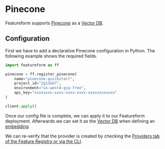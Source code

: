 # Pinecone

Featureform supports [Pinecone](https://pinecone.io/) as a [Vector DB](vector-db.md).

## Configuration

First we have to add a declarative Pinecone configuration in Python. The following example shows the required fields.

```python
import featureform as ff

pinecone = ff.register_pinecone(
    name="pinecone-quickstart",
    project_id="2g13ek7",
    environment="us-west4-gcp-free",
    api_key="xxxxxxxx-xxxx-xxxx-xxxx-xxxxxxxxxxxx"
)

client.apply()
```

Once our config file is complete, we can apply it to our Featureform deployment. Afterwards we can set it as the [Vector DB](vector-db.md) when defining an [embedding](../abstractions/embedding.md).

We can re-verify that the provider is created by checking the [Providers tab of the Feature Registry or via the CLI](../getting-started/search-monitor-discovery-feature-registry-ui-cli.md).

